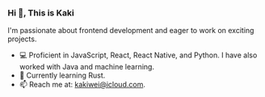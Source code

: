 <h3>Hi 👋, This is Kaki</h3>
<p>I'm passionate about frontend development and eager to work on exciting projects.</p>

- 💻 Proficient in JavaScript, React, React Native, and Python. I have also worked with Java and machine learning.
- 🧐 Currently learning Rust.
- 📫 Reach me at: kakiwei@icloud.com.
